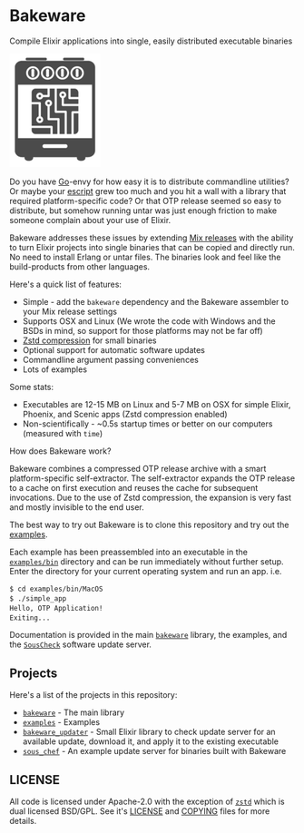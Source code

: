 # Bakeware

Compile Elixir applications into single, easily distributed executable binaries

![The Bakeware oven](bakeware/assets/bakeware_logo200.png)

Do you have [Go](https://golang.org/)-envy for how easy it is to distribute
commandline utilities? Or maybe your
[escript](https://hexdocs.pm/mix/1.10.4/Mix.Tasks.Escript.Build.html) grew too
much and you hit a wall with a library that required platform-specific code? Or
that OTP release seemed so easy to distribute, but somehow running untar was
just enough friction to make someone complain about your use of Elixir.

Bakeware addresses these issues by extending [Mix
releases](https://hexdocs.pm/mix/1.10.4/Mix.Tasks.Release.html) with the ability
to turn Elixir projects into single binaries that can be copied and directly
run. No need to install Erlang or untar files. The binaries look and feel like
the build-products from other languages.

Here's a quick list of features:

* Simple - add the `bakeware` dependency and the Bakeware assembler to your Mix
  release settings
* Supports OSX and Linux (We wrote the code with Windows and the BSDs in mind,
  so support for those platforms may not be far off)
* [Zstd compression](https://en.wikipedia.org/wiki/Zstandard) for small binaries
* Optional support for automatic software updates
* Commandline argument passing conveniences
* Lots of examples

Some stats:

* Executables are 12-15 MB on Linux and 5-7 MB on OSX for simple Elixir,
  Phoenix, and Scenic apps (Zstd compression enabled)
* Non-scientifically - ~0.5s startup times or better on our computers (measured
  with `time`)

How does Bakeware work?

Bakeware combines a compressed OTP release archive with a smart
platform-specific self-extractor. The self-extractor expands the OTP release to
a cache on first execution and reuses the cache for subsequent invocations. Due
to the use of Zstd compression, the expansion is very fast and mostly invisible
to the end user.

The best way to try out Bakeware is to clone this repository and try out the
[examples](examples/README.md).

Each example has been preassembled into an executable in the [`examples/bin`](examples/bin)
directory and can be run immediately without further setup. Enter the directory
for your current operating system and run an app. i.e.

```sh
$ cd examples/bin/MacOS
$ ./simple_app
Hello, OTP Application!
Exiting...
```

Documentation is provided in the main [`bakeware`](bakeware/README.md) library,
the examples, and the [`SousCheck`](sous_chef/README.md) software update server.

## Projects

Here's a list of the projects in this repository:

* [`bakeware`](bakeware/README.md) - The main library
* [`examples`](examples/README.md) - Examples
* [`bakeware_updater`](bakeware_updater/README.md) - Small Elixir library to check update server
  for an available update, download it, and apply it to the existing executable
* [`sous_chef`](sous_chef/README.md) - An example update server for binaries built with Bakeware

## LICENSE

All code is licensed under Apache-2.0 with the exception of [`zstd`](bakeware/src/zstd)
which is dual licensed BSD/GPL. See it's [LICENSE](bakeware/src/zstd/LICENSE) and
[COPYING](bakeware/src/zstd/COPYING) files for more details.
